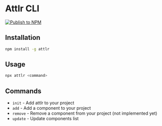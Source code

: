 # Attlr CLI

[![Publish to NPM](https://github.com/attlr-ui/cli/actions/workflows/npm-publish.yml/badge.svg)](https://github.com/attlr-ui/cli/actions/workflows/npm-publish.yml)

## Installation

```bash
npm install -g attlr
```

## Usage

```bash
npx attlr <command>
```

## Commands

- `init` - Add attlr to your project
- `add` - Add a component to your project
- `remove` - Remove a component from your project (not implemented yet)
- `update` - Update components list
